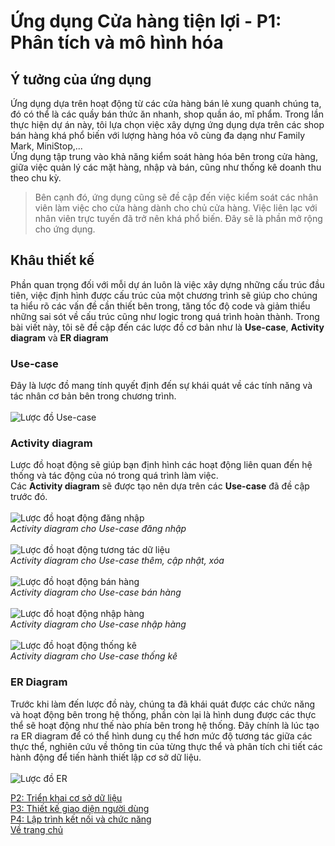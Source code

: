 # Ứng dụng Cửa hàng tiện lợi - P1: Phân tích và mô hình hóa
## Ý tưởng của ứng dụng
Ứng dụng dựa trên hoạt động từ các cửa hàng bán lẻ xung quanh chúng ta, đó có thể là các quầy bán thức ăn nhanh, shop quần áo, mĩ phẩm. Trong lần thực hiện dự án này,
tôi lựa chọn việc xây dựng ứng dụng dựa trên các shop bán hàng khá phổ biến với lượng hàng hóa vô cùng đa dạng như Family Mark, MiniStop,... <br>
Ứng dụng tập trung vào khả năng kiểm soát hàng hóa bên trong cửa hàng, giữa việc quản lý các mặt hàng, nhập và bán, cũng như thống kê doanh thu theo chu kỳ. <br>

> Bên cạnh đó, ứng dụng cũng sẽ đề cập đến việc kiểm soát các nhân viên làm việc cho cửa hàng dành cho chủ cửa hàng.
> Việc liên lạc với nhân viên trực tuyến đã trở nên khá phổ biến. Đây sẽ là phần mở rộng cho ứng dụng.

## Khâu thiết kế
Phần quan trọng đối với mỗi dự án luôn là việc xây dựng những cấu trúc đầu tiên, việc định hình được cấu trúc của một chương trình sẽ giúp cho chúng ta hiểu rõ các vấn đề
cần thiết bên trong, tăng tốc độ code và giảm thiểu những sai sót về cấu trúc cũng như logic trong quá trình hoàn thành.
Trong bài viết này, tôi sẽ đề cập đến các lược đồ cơ bản như là **Use-case**, **Activity diagram** và **ER diagram**
### Use-case
Đây là lược đồ mang tính quyết định đến sự khái quát về các tính năng và tác nhân cơ bản bên trong chương trình. <br> <br>
![Lược đồ Use-case](https://lh3.googleusercontent.com/pw/AM-JKLXRfWL41xF0Lo4X3muuIhuMj9d4sT6D9T0vHaYJd4uKEIFgI5mt8td7iTDwVXKcuaR_6ycyWxGhZVIHK7-62nQ58C0i_hKa6Gv2NZrZRpmeHyDUL3ByicrPggua0xXmy_WQ1FbgxEfp4y3qJKJ26MKI=s831-no?authuser=0)
### Activity diagram
Lược đồ hoạt động sẽ giúp bạn định hình các hoạt động liên quan đến hệ thống và tác động của nó trong quá trình làm việc. <br>
Các **Activity diagram** sẽ được tạo nên dựa trên các **Use-case** đã đề cập trước đó. <br> <br>
![Lược đồ hoạt động đăng nhập](https://drive.google.com/file/d/1obTsnG5lkfc5qtaO5V8ObGK3z6L5B421/view?usp=sharing) <br>
_Activity diagram cho Use-case đăng nhập_ <br><br>
![Lược đồ hoạt động tương tác dữ liệu](https://lh3.googleusercontent.com/HT9s5WGq2Bac59YsC3eNnoLIHgyBmuXfbmMaJcqA80BkcsLqiog0ShpzGbz6KGOYHc068jmajke0WH2JD3Qty6YUIaikFHCZxlN_PUzAhRJVXCEJhE8m90wzV3r1rY0wKSSnBIoXDAbPa72aAqxquA3dnWN5m_oNDmEpE20qzlnTbF4cDxiDBH9G8ZljESWw8uPVZf5nC40sbXEd7U6nhPmPDw4XkA7IdYRQG26ilyE03j9Y_wZstZMtrLSJmAsdy4sg7O5RiMUs3qB7n1X0nTRYi8KfFFpI-acyJhDQgWBBh-T4mhbbjAZfeouPgWJ6ys-qKuDCn-dCMQg8C5s10RC0nqSvQZtf7Py6jaUULz7HLmw-DyF7fpzm0SA8Xh_G8VRzqrrqBgJ1SUnWwPnpaCJQuYIpqcDisyV4tRPc6-zoHIQadzVWNE18M-6mbmd8ZCCF3aslZQq3LPEAWKV9uevaupLoBEs9OU8IJ34CJex6KzGRZaKoDBPzV100JKHMZpgdBtzeMbKBvWNAc1QsIxzCfaHHOzw0LXy6keoyrbOUG1AmB92lYnDBG41xqLXiHTg5e0iharVCicThcBJWS8QBMM1mZfgkTGG1Qg1APjgNj5m0h1i7tWGKNFCffsBKFzHq7dtTI7XUT-R6P35Fy4GrnMZ5hmvHIZClGgI8DCJytMRHYazX-iBqQV_SbtAVcsRINEeRFJAlt560owPJE08G=w680-h519-no?authuser=0) <br>
_Activity diagram cho Use-case thêm, cập nhật, xóa_ <br><br>
![Lược đồ hoạt động bán hàng](https://lh3.googleusercontent.com/-3tDKWox8tmBAatTYGrU_4TqXH3-_rgURNNfGm_rseL4eHQ_SJ5O93Tt8YfmYbfiUYLGKxHNDj47KkHin7SLU-g_6yNwU7wh1LTwXOd8g3ywB06TYZ6m1vceVhFf5dbEWcPdr4mOndoBnY9WJfcjArZCqjOcVlw4sPjy70kRQuZo2cKi7xY3nUdX1TSd9e1BVJsKL3JYkk8dvP4Og9prqS075ibCVSNBcyHw0y7y9nWXnXJux7GAYNutMp2iFM_GrzLFMrpMSbWL235XiT3A9gGC0xcLYwYYrzo2Fmjv6fu4lmxZLpLBZoxhGnPD9yX9oaC55Ed1Xy1zLIpdMYk_kSbLr01dtnQXzn02Ozvv9Ht6g3ALKDhS-8rTfKtcNVobixBAZhBRWoS_urP6hjnl_qVik3-46qk8QQp_bMTMerdTBjeCoN4TGjYbW16UlTv0tyE69Zvcufd-IamiTjan1wMS9iEmKfRB84YK0DTac-VwK1BGykYN9PPIpt9Qmrshsd18aBFsnPoxFVtkyOx-G55hQXhdwmlhh8xE3WAcyENjZkdiwPszUweZnkTNIiNdlq5nmkFG6OMrzVha8eW5JoZsknibgV_xCqV_Jc6AdObPUF5qy8qhBqC2o5N1oOcDnHstCmKbkD85HxAzqW48ijhUxN8Ru8pY11FZ4JFlvRP5Y-Bguy1PZUZC9JMm8WIoy4tB9Qgkb4THdZ_TEwLtaoZr=w1271-h383-no?authuser=0) <br>
_Activity diagram cho Use-case bán hàng_<br><br>
![Lược đồ hoạt động nhập hàng](https://lh3.googleusercontent.com/jdd5CXy6JcERLgcZb6dhU_y4bc7MAZU8BKk7WHPqukorkeXlbubaljq8RRvutUJwHjUX7PLDFH7wm9fcAy2OhJ7j-o_OMbc9mMZRQr7DumIpLGHDC5kbtNuoB3jAVs5jTKJkI8nobcjvbAVnBNKU2-Dn8pag2bkSWhTdyWcqstqTUZDJ-DY-orh3uc5ZcqGfHgXmlclFclfqqmUqt0Ht-b0pME5dRvNWK-rWNmbk7FIDSMc3za-cwddT_nalxZZm3GWkByz_4imgKmF-SGNoZXOyEiSQnsSJsRkPf_z3kDtRgNqVPKl5DaB40H241XwHG8B0nXlRDBTkLEWpR1pR0AtBAxaCYJO5thGn50J_XVsiPeLcnK6gguMjGRQpTtBl4C9oJTlBa5-rsQCAMrwTo-wJrJJ5Kjd6-KA-kDKLMnLojAN8dKgGqsEEKs_m2uI4YxsIT3MzVD-chRxxvQGRB5c_HMEDJDiJ-apNt8nFlMXaeZp_KQPDjJ3GreG7azhZppGMfCKe1BsfB_zWeMAinVUgBqeP_Wci5WkKXJaRiY4UR6P0lfExXJLPPs3dj4QUsOsEmkLvi7mdzT3ikaakzxM-Vj_rFdRYOjPl47mYP-P1DKCB9inWlWzJb-_KemxrAw21VqVOhQyAsc0IWdkYZEPmgpJsUjWhVJZKU9BWuz9segmTMDxPDs4RM8DVXSm7b8Y_KyvFuuVRosF1uQfmw8a8=w1207-h306-no?authuser=0) <br>
_Activity diagram cho Use-case nhập hàng_ <br><br>
![Lược đồ hoạt động thống kê](https://lh3.googleusercontent.com/yl-MIzdS3gaWk2NlmglBLuX_4TOp4UvwaHDi68NqLFEHysc7LdVR_dKLqC-dnjfrszEg9QXfSiPqLP-SOQIJid-5bLctDltNneZrUmoM-N8ycLIkCeAFLUTI60t5HCIrO-poGDgWgQ9W3b-Btiy8UgH6EbqGpwN3IbBmbu8HTLGTPA_HBYJE1uMYnwcW4HDXRULgnEQ_D7mDre1vOgdbRP8Xape07UyuSsJNj3bm_bjTlM29mFIt4nacfNiRP11rs142m_6srtRU8htKmfEnPmuXkMo0z3WlZ2dj7_ANZpVVrxlIvUQol9meSl1Eif4eTVzp4TBgwzHXLVq3wg4dcfpYUdm1TfrSIF8MmaBEEhnUVEFlCjI51ofJQ7TNojna0ND2aFwe-Nosimie0dp14tpVqx5a9_hE0SNfjNTZVY06Ty-1OZpr18mzAQOQ4CoDbuoz1NdXPtrRwPmbBpwIO-hOaJcqjD4nsv115JFqhb9GidQwdFe1I5UejOorOtBXgYdSDFr62EbIHvOsNYcSy3Ifdsie7OJ4dwtOys94iG4ShCtIdb7eekS6LLHFR0mFKIZByQVtWkRimxbhvQVuN84RlCmGxDc3yV8ZHArwxLIIHkj2rJjkZvothAU7cnoT62LDS3a33-OYR1pIW1CAtazjO6SGDCpMkknNZSgWPBuVwmG6Cy-l6ZVGVugziMVHaF4b4NvJrTreNGGtuVirCslT=w1147-h217-no?authuser=0) <br>
_Activity diagram cho Use-case thống kê_ <br>
### ER Diagram
Trước khi làm đến lược đồ này, chúng ta đã khái quát được các chức năng và hoạt động bên trong hệ thống, phần còn lại là hình dung được các thực thể sẽ hoạt động như thế nào
phía bên trong hệ thống. Đây chính là lúc tạo ra ER diagram để có thể hình dung cụ thể hơn mức độ tương tác giữa các thực thể,
nghiên cứu về thông tin của từng thực thể và phân tích chi tiết các hành động để tiến hành thiết lập cơ sở dữ liệu. <br> <br>
![Lược đồ ER](https://lh3.googleusercontent.com/yb9J9ueSidj0tOxYAc3SRMJwFznga2EAZSARb1Tr2DfTIR068fMbsQ7ntV5OUhCtQbN0_hwRW7MgxiIy8ztaCauorf2mWoCfwW8uGiCohTaU2-i5ua8GebmRFkkPO5YhzgAddBMqrCcUceLujnM_TXGSmSvjiP2r90MEMcd_ycj878iMB2LUQgp52KmYoKOj_Jyl8L2L7fLxaNhdD7Uy1AyWQcdmTwIOj6Els_WB6RJOavurrTU8Bx28e5N4d00JGckfHmLN47ljjeHzTliYNBEOscumnct2fr7x3EcGWqVsD2vkdMtidemokXqI02gOx2mxnM_UVIITIC94xhHq82bNTttuJjvRyOZJ5vJOT0VGVVffAek5ql8_kCuj01bKrEmhp81VdFSxVu7puhPsFUoFIiSsC8XhXRFcDJWhlHA7GI442ztTRLjoIVIn2nXeU7jYn2uNItG9UEPM1UUwlXuToEyYlkMuIP1Pi4xXBhi6iEn1sLIQNST9YI2MpOP4t5YEPNOWsl7E3dT3Gg5key6alQXF5AJhw0aL0AM7Gk-Xrxw5gEhSVORfSPH4lYY1cbhPlNvsi9pXMsv2r8g1bhVAiawYXUOYpH0-GvBB_cCWU5SM-rLYV_rQs5plETVA8GQrLFI8Q43gsEbDpR2wVmY4_ee7iR9jNKTsgJfmI_TYxz-y5UMGMnm1tjEaT8IxycJkRuNgiEtJW2G6YUaUAuYB=w1301-h916-no?authuser=0)

[P2: Triển khai cơ sở dữ liệu](GroceryStore2.md) <br>
[P3: Thiết kế giao diện người dùng](GroceryStore3.md) <br>
[P4: Lập trình kết nối và chức năng](GroceryStore4.md) <br>
[Về trang chủ](https://newtc22222.github.io/FiFineBlog/)
